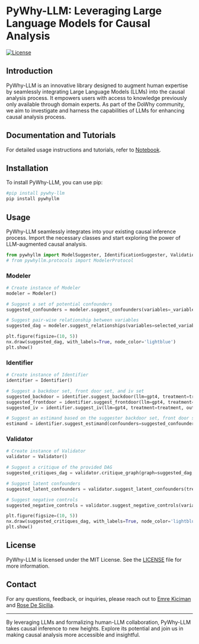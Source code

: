 # PyWhy-LLM: Leveraging Large Language Models for Causal Analysis

[![License](https://img.shields.io/badge/license-MIT-blue.svg)](https://opensource.org/licenses/MIT)
## Introduction

PyWhy-LLM is an innovative library designed to augment human expertise by seamlessly integrating Large Language Models (LLMs) into the causal analysis process. It empowers users with access to knowledge previously only available through domain experts. As part of the DoWhy community, we aim to investigate and harness the capabilities of LLMs for enhancing causal analysis process.

## Documentation and Tutorials

For detailed usage instructions and tutorials, refer to [Notebook](link_here).

## Installation

To install PyWhy-LLM, you can use pip:

```bash
#pip install pywhy-llm
pip install pywhyllm
```

## Usage

PyWhy-LLM seamlessly integrates into your existing causal inference process. Import the necessary classes and start exploring the power of LLM-augmented causal analysis.

```python
from pywhyllm import ModelSuggester, IdentificationSuggester, ValidationSuggester
# from pywhyllm.protocols import ModelerProtocol

```


### Modeler

```python
# Create instance of Modeler
modeler = Modeler()

# Suggest a set of potential confounders
suggested_confounders = modeler.suggest_confounders(variables=_variables, treatment=treatment, outcome=outcome, llm=gpt4)

# Suggest pair-wise relationship between variables
suggested_dag = modeler.suggest_relationships(variables=selected_variables, llm=gpt4)

plt.figure(figsize=(10, 5))
nx.draw(suggested_dag, with_labels=True, node_color='lightblue')
plt.show()
```



### Identifier


```python
# Create instance of Identifier
identifier = Identifier()

# Suggest a backdoor set, front door set, and iv set
suggested_backdoor = identifier.suggest_backdoor(llm=gpt4, treatment=treatment, outcome=outcome, confounders=suggested_confounders)
suggested_frontdoor = identifier.suggest_frontdoor(llm=gpt4, treatment=treatment, outcome=outcome,  confounders=suggested_confounders)
suggested_iv = identifier.suggest_iv(llm=gpt4, treatment=treatment, outcome=outcome,  confounders=suggested_confounders)

# Suggest an estimand based on the suggester backdoor set, front door set, and iv set
estimand = identifier.suggest_estimand(confounders=suggested_confounders, treatment=treatment, outcome=outcome, backdoor=suggested_backdoor, frontdoor=suggested_frontdoor, iv=suggested_iv, llm=gpt4)  
```



### Validator


```python
# Create instance of Validator
validator = Validator()

# Suggest a critique of the provided DAG
suggested_critiques_dag = validator.critique_graph(graph=suggested_dag, llm=gpt4)

# Suggest latent confounders
suggested_latent_confounders = validator.suggest_latent_confounders(treatment=treatment, outcome=outcome, llm=gpt4)

# Suggest negative controls
suggested_negative_controls = validator.suggest_negative_controls(variables=selected_variables, treatment=treatment, outcome=outcome, llm=gpt4)

plt.figure(figsize=(10, 5))
nx.draw(suggested_critiques_dag, with_labels=True, node_color='lightblue')
plt.show()

```

## License

PyWhy-LLM is licensed under the MIT License. See the [LICENSE](LICENSE) file for more information.

## Contact

For any questions, feedback, or inquiries, please reach out to [Emre Kiciman](mailto:emrek@microsoft.com) and [Rose De Sicilia](mailto:t-rdesicilia@microsoft.com).

---

By leveraging LLMs and formalizing human-LLM collaboration, PyWhy-LLM takes causal inference to new heights. Explore its potential and join us in making causal analysis more accessible and insightful.
